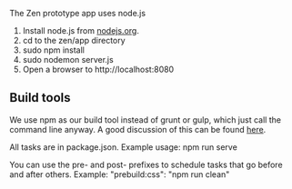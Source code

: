 The Zen prototype app uses node.js

1. Install node.js from [nodejs.org](https://nodejs.org/).
2. cd to the zen/app directory
3. sudo npm install
4. sudo nodemon server.js
5. Open a browser to http://localhost:8080


Build tools
-----------
We use npm as our build tool instead of grunt or gulp, which just call the command line anyway.
A good discussion of this can be found [here](http://blog.keithcirkel.co.uk/why-we-should-stop-using-grunt/).

All tasks are in package.json.
Example usage: npm run serve

You can use the pre- and post- prefixes to schedule tasks that go before and after others.
Example: "prebuild:css": "npm run clean"